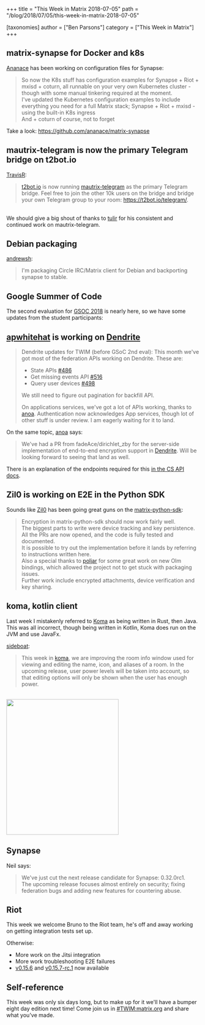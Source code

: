 +++
title = "This Week in Matrix 2018-07-05"
path = "/blog/2018/07/05/this-week-in-matrix-2018-07-05"

[taxonomies]
author = ["Ben Parsons"]
category = ["This Week in Matrix"]
+++

## matrix-synapse for Docker and k8s

<a href="https://github.com/ananace/">Ananace</a> has been working on configuration files for Synapse:
<blockquote>So now the K8s stuff has configuration examples for Synapse + Riot + mxisd + coturn, all runnable on your very own Kubernetes cluster - though with some manual tinkering required at the moment.<br />I've updated the Kubernetes configuration examples to include everything you need for a full Matrix stack; Synapse + Riot + mxisd - using the built-in K8s ingress<br />And + coturn of course, not to forget</blockquote>
Take a look: <a href="https://github.com/ananace/matrix-synapse">https://github.com/ananace/matrix-synapse</a>

## mautrix-telegram is now the primary Telegram bridge on t2bot.io

<a href="https://github.com/turt2live">TravisR</a>:
<blockquote><a href="https://t2bot.io">t2bot.io</a> is now running <a href="https://github.com/tulir/mautrix-telegram">mautrix-telegram</a> as the primary Telegram bridge. Feel free to join the other 10k users on the bridge and bridge your own Telegram group to your room: <a href="https://t2bot.io/telegram/">https://t2bot.io/telegram/</a>.</blockquote><br />We should give a big shout of thanks to <a href="@tulir:maunium.net">tulir</a> for his consistent and continued work on mautrix-telegram.

## Debian packaging

<a href="https://matrix.to/#/@andrew:shadura.me">andrewsh</a>:<br /><blockquote>I'm packaging Circle IRC/Matrix client for Debian and backporting synapse to stable.</blockquote>

## Google Summer of Code

The second evaluation for <a href="https://summerofcode.withgoogle.com/projects/?sp-search=matrix">GSOC 2018</a> is nearly here, so we have some updates from the student participants:

## [apwhitehat](@apwhitehat:matrix.org) is working on [Dendrite](https://github.com/matrix-org/dendrite)

<blockquote>Dendrite updates for TWIM (before GSoC 2nd eval):
This month we've got most of the federation APIs working on Dendrite. These are:
<ul>
 	<li>State APIs <a href="https://github.com/matrix-org/dendrite/pull/486">#486</a></li>
 	<li>Get missing events API <a href="https://github.com/matrix-org/dendrite/pull/516">#516</a></li>
 	<li>Query user devices <a href="https://github.com/matrix-org/dendrite/pull/498">#498</a></li>
</ul>

We still need to figure out pagination for backfill API.

On applications services, we've got a lot of APIs working, thanks to <a href="https://matrix.to/#/@andrewm:amorgan.xyz">anoa</a>. Authentication now acknowledges App services, though lot of other stuff is under review. I am eagerly waiting for it to land.
</blockquote>
On the same topic, <a href="https://matrix.to/#/@andrewm:amorgan.xyz">anoa</a> says:
<blockquote>We've had a PR from fadeAce/dirichlet_zby for the server-side implementation of end-to-end encryption support in <a href="https://github.com/matrix-org/dendrite">Dendrite</a>. Will be looking forward to seeing that land as well.</blockquote>
There is an explanation of the endpoints required for this <a href="/docs/spec/client_server/r0.3.0.html#end-to-end-encryption">in the CS API docs</a>.

## Zil0 is working on E2E in the Python SDK

Sounds like <a href="https://matrix.to/#/@Zil0:matrix.org">Zil0</a> has been going great guns on the <a href="https://github.com/matrix-org/matrix-python-sdk">matrix-python-sdk</a>:
<blockquote>Encryption in matrix-python-sdk should now work fairly well.<br />The biggest parts to write were device tracking and key persistence. All the PRs are now opened, and the code is fully tested and documented.<br />It is possible to try out the implementation before it lands by referring to instructions written here.<br />Also a special thanks to <a href="https://github.com/poljar">poljar</a> for some great work on new Olm bindings, which allowed the project not to get stuck with packaging issues.<br />Further work include encrypted attachments, device verification and key sharing.</blockquote>

## koma, kotlin client

Last week I mistakenly referred to <a href="https://github.com/koma-im/koma/">Koma</a> as being written in Rust, then Java. This was all incorrect, though being written in Kotlin, Koma does run on the JVM and use JavaFx.

<a href="https://matrix.to/#/@sideboat:matrix.org">sideboat</a>:
<blockquote>This week in <a href="https://github.com/koma-im/koma/">koma</a>, we are improving the room info window used for viewing and editing the name, icon, and aliases of a room. In the upcoming release, user power levels will be taken into account, so that editing options will only be shown when the user has enough power.</blockquote><br /><a href="/blog/wp-content/uploads/2018/07/koma-room-info.png"><img class="alignnone size-full wp-image-3373" src="/blog/wp-content/uploads/2018/07/koma-room-info.png" alt="" width="293" height="353" /></a>

## Synapse

Neil says:<br /><blockquote>We've just cut the next release candidate for Synapse: 0.32.0rc1.<br />The upcoming release focuses almost entirely on security; fixing federation bugs and adding new features for countering abuse.</blockquote>

## Riot

This week we welcome Bruno to the Riot team, he's off and away working on getting integration tests set up.

Otherwise:
<ul>
 	<li>More work on the Jitsi integration</li>
 	<li>More work troubleshooting E2E failures</li>
 	<li><a href="https://github.com/vector-im/riot-web/releases/tag/v0.15.6">v0.15.6</a> and <a href="https://github.com/vector-im/riot-web/releases/tag/v0.15.7-rc.1">v0.15.7-rc.1</a> now available</li>
</ul>

## Self-reference

This week was only six days long, but to make up for it we'll have a bumper eight day edition next time! Come join us in <a href="https://matrix.to/#/#TWIM:matrix.org">#TWIM:matrix.org</a> and share what you've made.
